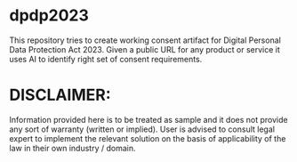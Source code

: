 # dpdp2023
This repository tries to create working consent artifact for Digital Personal Data Protection Act 2023. Given a public URL for any product or service it uses AI to identify right set of consent requirements.
# DISCLAIMER:
Information provided here is to be treated as sample and it does not provide any sort of warranty (written or implied). User is advised to consult legal expert to implement the relevant solution on the basis of applicability of the law in their own industry / domain.
